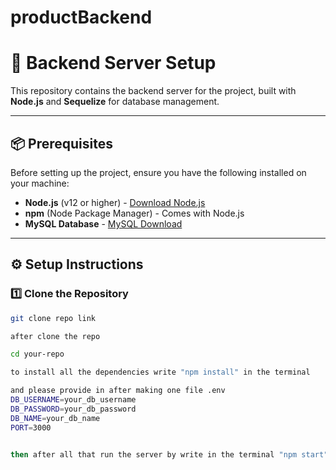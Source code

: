 # productBackend

# 🚀 Backend Server Setup

This repository contains the backend server for the project, built with **Node.js** and **Sequelize** for database management.

---

## 📦 Prerequisites

Before setting up the project, ensure you have the following installed on your machine:

- **Node.js** (v12 or higher) - [Download Node.js](https://nodejs.org/)
- **npm** (Node Package Manager) - Comes with Node.js
- **MySQL Database** - [MySQL Download](https://dev.mysql.com/downloads/)

---

## ⚙️ Setup Instructions

### 1️⃣ Clone the Repository

```bash
git clone repo link

after clone the repo

cd your-repo

to install all the dependencies write "npm install" in the terminal

and please provide in after making one file .env
DB_USERNAME=your_db_username
DB_PASSWORD=your_db_password
DB_NAME=your_db_name
PORT=3000


then after all that run the server by write in the terminal "npm start"

```
